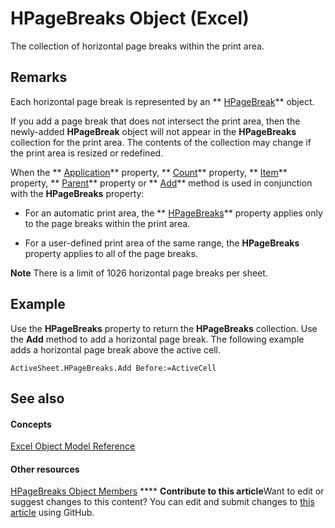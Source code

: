 
# HPageBreaks Object (Excel)

The collection of horizontal page breaks within the print area.


## Remarks

 Each horizontal page break is represented by an ** [HPageBreak](8fc96958-33ab-8251-f627-4769b5eab97f.md)** object.

If you add a page break that does not intersect the print area, then the newly-added  **HPageBreak** object will not appear in the **HPageBreaks** collection for the print area. The contents of the collection may change if the print area is resized or redefined.

When the  ** [Application](a3516361-fda0-e2e3-f634-c70ee5e8f49c.md)** property, ** [Count](f5fb8c32-6a2f-89cc-76dc-444ee9bfe9ab.md)** property, ** [Item](2c216336-ed46-382b-e408-3de708afb3c3.md)** property, ** [Parent](5f130cc0-520c-360b-a9e9-6d6eb8f5aecb.md)** property or ** [Add](58aabcbf-7a9f-96a5-c91e-7311e397cffe.md)** method is used in conjunction with the **HPageBreaks** property:


- For an automatic print area, the  ** [HPageBreaks](0d26aa71-714f-a6a0-8a10-4ea6bd7d852d.md)** property applies only to the page breaks within the print area.
    
- For a user-defined print area of the same range, the  **HPageBreaks** property applies to all of the page breaks.
    

**Note**  There is a limit of 1026 horizontal page breaks per sheet.


## Example

Use the  **HPageBreaks** property to return the **HPageBreaks** collection. Use the **Add** method to add a horizontal page break. The following example adds a horizontal page break above the active cell.


```
ActiveSheet.HPageBreaks.Add Before:=ActiveCell
```


## See also


#### Concepts


 [Excel Object Model Reference](11ea8598-8a20-92d5-f98b-0da04263bf2c.md)
#### Other resources


 [HPageBreaks Object Members](d3efbf42-ac9a-976b-011f-7836a41e42ed.md)
****   **Contribute to this article**Want to edit or suggest changes to this content? You can edit and submit changes to  [this article](https://github.com/jhershey00/VBA_Excel_Test/OpenXMLCon/articles/087106a7-ded7-d672-095d-98e7012fa440.md) using GitHub.

